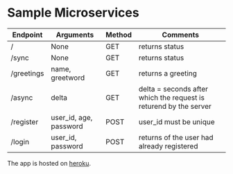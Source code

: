 # Sample Microservices

| Endpoint | Arguments | Method | Comments |
| -- | -- | -- | -- |
| / | None | GET | returns status |
| /sync | None | GET | returns status |  
| /greetings| name, greetword | GET | returns a greeting |
| /async | delta | GET | delta = seconds after which the request is returend by the server|
|/register|user_id, age, password | POST | user_id must be unique|
|/login| user_id, password| POST | returns of the user had already registered |

The app is hosted on [heroku](https://gor-test-micro.herokuapp.com/).
